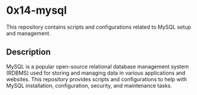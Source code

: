 # 0x14-mysql
This repository contains scripts and configurations related to MySQL setup and management.

## Description
MySQL is a popular open-source relational database management system (RDBMS) used for storing and managing data in various applications and websites. This repository provides scripts and configurations to help with MySQL installation, configuration, security, and maintenance tasks.
